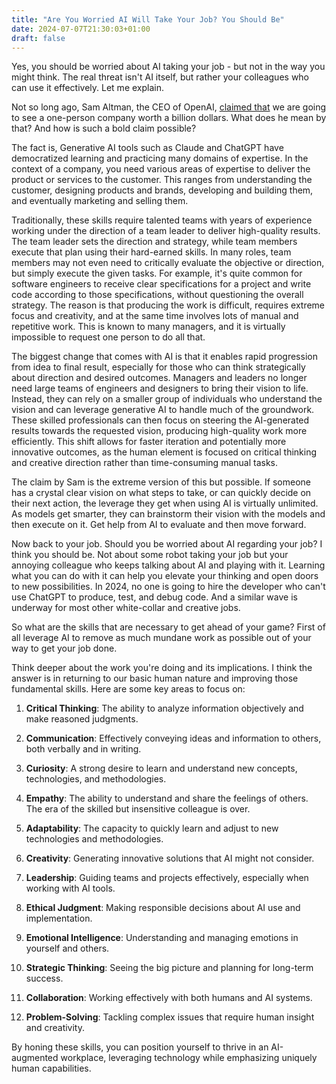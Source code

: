 ```yaml
---
title: "Are You Worried AI Will Take Your Job? You Should Be"
date: 2024-07-07T21:30:03+01:00
draft: false
---
```


Yes, you should be worried about AI taking your job - but not in the way you might think. The real threat isn't AI itself, but rather your colleagues who can use it effectively. Let me explain.

Not so long ago, Sam Altman, the CEO of OpenAI, [claimed that](https://www.youtube.com/watch?v=Q5vsEUgxt3E) we are going to see a one-person company worth a billion dollars. What does he mean by that? And how is such a bold claim possible? 

The fact is, Generative AI tools such as Claude and ChatGPT have democratized learning and practicing many domains of expertise. In the context of a company, you need various areas of expertise to deliver the product or services to the customer. This ranges from understanding the customer, designing products and brands, developing and building them, and eventually marketing and selling them.

Traditionally, these skills require talented teams with years of experience working under the direction of a team leader to deliver high-quality results. The team leader sets the direction and strategy, while team members execute that plan using their hard-earned skills. In many roles, team members may not even need to critically evaluate the objective or direction, but simply execute the given tasks. For example, it's quite common for software engineers to receive clear specifications for a project and write code according to those specifications, without questioning the overall strategy. The reason is that producing the work is difficult, requires extreme focus and creativity, and at the same time involves lots of manual and repetitive work. This is known to many managers, and it is virtually impossible to request one person to do all that.

The biggest change that comes with AI is that it enables rapid progression from idea to final result, especially for those who can think strategically about direction and desired outcomes. Managers and leaders no longer need large teams of engineers and designers to bring their vision to life. Instead, they can rely on a smaller group of individuals who understand the vision and can leverage generative AI to handle much of the groundwork. These skilled professionals can then focus on steering the AI-generated results towards the requested vision, producing high-quality work more efficiently. This shift allows for faster iteration and potentially more innovative outcomes, as the human element is focused on critical thinking and creative direction rather than time-consuming manual tasks.

The claim by Sam is the extreme version of this but possible. If someone has a crystal clear vision on what steps to take, or can quickly decide on their next action, the leverage they get when using AI is virtually unlimited. As models get smarter, they can brainstorm their vision with the models and then execute on it. Get help from AI to evaluate and then move forward.

Now back to your job. Should you be worried about AI regarding your job? I think you should be. Not about some robot taking your job but your annoying colleague who keeps talking about AI and playing with it. Learning what you can do with it can help you elevate your thinking and open doors to new possibilities. In 2024, no one is going to hire the developer who can't use ChatGPT to produce, test, and debug code. And a similar wave is underway for most other white-collar and creative jobs.

So what are the skills that are necessary to get ahead of your game? First of all leverage AI to remove as much mundane work as possible out of your way to get your job done. 

Think deeper about the work you're doing and its implications. I think the answer is in returning to our basic human nature and improving those fundamental skills. Here are some key areas to focus on:

1. **Critical Thinking**: The ability to analyze information objectively and make reasoned judgments.

2. **Communication**: Effectively conveying ideas and information to others, both verbally and in writing.

3. **Curiosity**: A strong desire to learn and understand new concepts, technologies, and methodologies.

4. **Empathy**: The ability to understand and share the feelings of others. The era of the skilled but insensitive colleague is over.

5. **Adaptability**: The capacity to quickly learn and adjust to new technologies and methodologies.

6. **Creativity**: Generating innovative solutions that AI might not consider.

7. **Leadership**: Guiding teams and projects effectively, especially when working with AI tools.

8. **Ethical Judgment**: Making responsible decisions about AI use and implementation.

9. **Emotional Intelligence**: Understanding and managing emotions in yourself and others.

10. **Strategic Thinking**: Seeing the big picture and planning for long-term success.

11. **Collaboration**: Working effectively with both humans and AI systems.

12. **Problem-Solving**: Tackling complex issues that require human insight and creativity.

By honing these skills, you can position yourself to thrive in an AI-augmented workplace, leveraging technology while emphasizing uniquely human capabilities.
